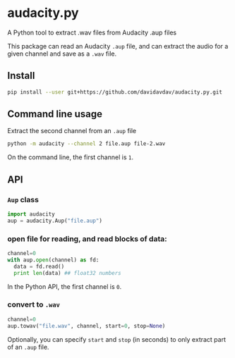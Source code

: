 # audacity.py
A Python tool to extract .wav files from Audacity .aup files

This package can read an Audacity `.aup` file, and can extract the audio for a given channel and save as a `.wav` file.

## Install

```sh
pip install --user git+https://github.com/davidavdav/audacity.py.git
```

## Command line usage

Extract the second channel from an `.aup` file
```sh
python -m audacity --channel 2 file.aup file-2.wav
```

On the command line, the first channel is `1`.

## API

### `Aup` class

```python
import audacity
aup = audacity.Aup("file.aup")
```

### open file for reading, and read blocks of data:
```python
channel=0
with aup.open(channel) as fd:
  data = fd.read()
  print len(data) ## float32 numbers
```

In the Python API, the first channel is `0`.  

### convert to `.wav`

```python
channel=0
aup.towav("file.wav", channel, start=0, stop=None)
```
Optionally, you can specify `start` and `stop` (in seconds) to only extract part of an `.aup` file.

